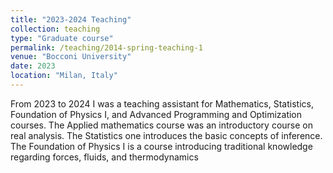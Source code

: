 ```yaml
---
title: "2023-2024 Teaching"
collection: teaching
type: "Graduate course"
permalink: /teaching/2014-spring-teaching-1
venue: "Bocconi University"
date: 2023
location: "Milan, Italy"
---
```


From 2023 to 2024 I was a teaching assistant for Mathematics, Statistics, Foundation of Physics I, and Advanced Programming and Optimization courses. The Applied mathematics course was an introductory course on real analysis. The Statistics one introduces the basic concepts of inference. The Foundation of Physics I is a course introducing traditional knowledge regarding forces, fluids, and thermodynamics
